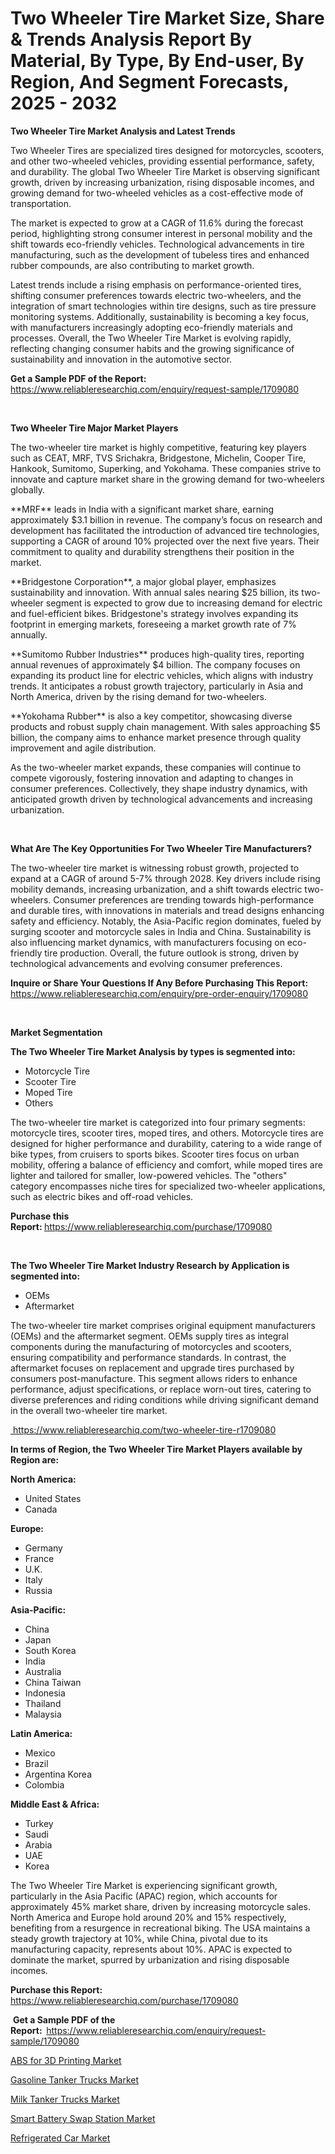 <p><h1>Two Wheeler Tire Market Size, Share & Trends Analysis Report By Material, By Type, By End-user, By Region, And Segment Forecasts, 2025 - 2032</h1></p><p><strong>Two Wheeler Tire Market Analysis and Latest Trends</strong></p>
<p><p>Two Wheeler Tires are specialized tires designed for motorcycles, scooters, and other two-wheeled vehicles, providing essential performance, safety, and durability. The global Two Wheeler Tire Market is observing significant growth, driven by increasing urbanization, rising disposable incomes, and growing demand for two-wheeled vehicles as a cost-effective mode of transportation.</p><p>The market is expected to grow at a CAGR of 11.6% during the forecast period, highlighting strong consumer interest in personal mobility and the shift towards eco-friendly vehicles. Technological advancements in tire manufacturing, such as the development of tubeless tires and enhanced rubber compounds, are also contributing to market growth. </p><p>Latest trends include a rising emphasis on performance-oriented tires, shifting consumer preferences towards electric two-wheelers, and the integration of smart technologies within tire designs, such as tire pressure monitoring systems. Additionally, sustainability is becoming a key focus, with manufacturers increasingly adopting eco-friendly materials and processes. Overall, the Two Wheeler Tire Market is evolving rapidly, reflecting changing consumer habits and the growing significance of sustainability and innovation in the automotive sector.</p></p>
<p><strong>Get a Sample PDF of the Report:&nbsp;</strong> <a href="https://www.reliableresearchiq.com/enquiry/request-sample/1709080?utm_campaign=1119&utm_medium=2&utm_source=Github&utm_content=ia&utm_term=30032025&utm_id=two-wheeler-tire">https://www.reliableresearchiq.com/enquiry/request-sample/1709080</a></p>
<p>&nbsp;</p>
<p><strong>Two Wheeler Tire Major Market Players</strong></p>
<p><p>The two-wheeler tire market is highly competitive, featuring key players such as CEAT, MRF, TVS Srichakra, Bridgestone, Michelin, Cooper Tire, Hankook, Sumitomo, Superking, and Yokohama. These companies strive to innovate and capture market share in the growing demand for two-wheelers globally.</p><p>**MRF** leads in India with a significant market share, earning approximately $3.1 billion in revenue. The company’s focus on research and development has facilitated the introduction of advanced tire technologies, supporting a CAGR of around 10% projected over the next five years. Their commitment to quality and durability strengthens their position in the market.</p><p>**Bridgestone Corporation**, a major global player, emphasizes sustainability and innovation. With annual sales nearing $25 billion, its two-wheeler segment is expected to grow due to increasing demand for electric and fuel-efficient bikes. Bridgestone's strategy involves expanding its footprint in emerging markets, foreseeing a market growth rate of 7% annually.</p><p>**Sumitomo Rubber Industries** produces high-quality tires, reporting annual revenues of approximately $4 billion. The company focuses on expanding its product line for electric vehicles, which aligns with industry trends. It anticipates a robust growth trajectory, particularly in Asia and North America, driven by the rising demand for two-wheelers.</p><p>**Yokohama Rubber** is also a key competitor, showcasing diverse products and robust supply chain management. With sales approaching $5 billion, the company aims to enhance market presence through quality improvement and agile distribution. </p><p>As the two-wheeler market expands, these companies will continue to compete vigorously, fostering innovation and adapting to changes in consumer preferences. Collectively, they shape industry dynamics, with anticipated growth driven by technological advancements and increasing urbanization.</p></p>
<p>&nbsp;</p>
<p><strong>What Are The Key Opportunities For Two Wheeler Tire Manufacturers?</strong></p>
<p><p>The two-wheeler tire market is witnessing robust growth, projected to expand at a CAGR of around 5-7% through 2028. Key drivers include rising mobility demands, increasing urbanization, and a shift towards electric two-wheelers. Consumer preferences are trending towards high-performance and durable tires, with innovations in materials and tread designs enhancing safety and efficiency. Notably, the Asia-Pacific region dominates, fueled by surging scooter and motorcycle sales in India and China. Sustainability is also influencing market dynamics, with manufacturers focusing on eco-friendly tire production. Overall, the future outlook is strong, driven by technological advancements and evolving consumer preferences.</p></p>
<p><strong>Inquire or Share Your Questions If Any Before Purchasing This Report:</strong> <a href="https://www.reliableresearchiq.com/enquiry/pre-order-enquiry/1709080?utm_campaign=1119&utm_medium=2&utm_source=Github&utm_content=ia&utm_term=30032025&utm_id=two-wheeler-tire">https://www.reliableresearchiq.com/enquiry/pre-order-enquiry/1709080</a></p>
<p>&nbsp;</p>
<p><strong>Market Segmentation</strong></p>
<p><strong>The Two Wheeler Tire Market Analysis by types is segmented into:</strong></p>
<p><ul><li>Motorcycle Tire</li><li>Scooter Tire</li><li>Moped Tire</li><li>Others</li></ul></p>
<p><p>The two-wheeler tire market is categorized into four primary segments: motorcycle tires, scooter tires, moped tires, and others. Motorcycle tires are designed for higher performance and durability, catering to a wide range of bike types, from cruisers to sports bikes. Scooter tires focus on urban mobility, offering a balance of efficiency and comfort, while moped tires are lighter and tailored for smaller, low-powered vehicles. The "others" category encompasses niche tires for specialized two-wheeler applications, such as electric bikes and off-road vehicles.</p></p>
<p><strong>Purchase this Report:&nbsp;</strong><a href="https://www.reliableresearchiq.com/purchase/1709080?utm_campaign=1119&utm_medium=2&utm_source=Github&utm_content=ia&utm_term=30032025&utm_id=two-wheeler-tire">https://www.reliableresearchiq.com/purchase/1709080</a></p>
<p>&nbsp;</p>
<p><strong>The Two Wheeler Tire Market Industry Research by Application is segmented into:</strong></p>
<p><ul><li>OEMs</li><li>Aftermarket</li></ul></p>
<p><p>The two-wheeler tire market comprises original equipment manufacturers (OEMs) and the aftermarket segment. OEMs supply tires as integral components during the manufacturing of motorcycles and scooters, ensuring compatibility and performance standards. In contrast, the aftermarket focuses on replacement and upgrade tires purchased by consumers post-manufacture. This segment allows riders to enhance performance, adjust specifications, or replace worn-out tires, catering to diverse preferences and riding conditions while driving significant demand in the overall two-wheeler tire market.</p></p>
<p><a href="https://www.reliableresearchiq.com/two-wheeler-tire-r1709080?utm_campaign=1119&utm_medium=2&utm_source=Github&utm_content=ia&utm_term=30032025&utm_id=two-wheeler-tire">&nbsp;https://www.reliableresearchiq.com/two-wheeler-tire-r1709080</a></p>
<p><strong>In terms of Region, the Two Wheeler Tire Market Players available by Region are:</strong></p>
<p>
    <p> <strong> North America: </strong>
        <ul>
            <li>United States</li>
            <li>Canada</li>
        </ul>
        </p> 
    <p> <strong> Europe: </strong>
        <ul>
            <li>Germany</li>
            <li>France</li>
            <li>U.K.</li>
            <li>Italy</li>
            <li>Russia</li>
        </ul>
        </p> 
    <p> <strong> Asia-Pacific: </strong>
        <ul>
            <li>China</li>
            <li>Japan</li>
            <li>South Korea</li>
            <li>India</li>
            <li>Australia</li>
            <li>China Taiwan</li>
            <li>Indonesia</li>
            <li>Thailand</li>
            <li>Malaysia</li>
        </ul>
        </p> 
    <p> <strong> Latin America: </strong>
        <ul>
            <li>Mexico</li>
            <li>Brazil</li>
            <li>Argentina Korea</li>
            <li>Colombia</li>
        </ul>
        </p> 
    <p> <strong> Middle East & Africa: </strong>
        <ul>
            <li>Turkey</li>
            <li>Saudi</li>
            <li>Arabia</li>
            <li>UAE</li>
            <li>Korea</li>
        </ul>
    </p>
    </p>
<p><p>The Two Wheeler Tire Market is experiencing significant growth, particularly in the Asia Pacific (APAC) region, which accounts for approximately 45% market share, driven by increasing motorcycle sales. North America and Europe hold around 20% and 15% respectively, benefiting from a resurgence in recreational biking. The USA maintains a steady growth trajectory at 10%, while China, pivotal due to its manufacturing capacity, represents about 10%. APAC is expected to dominate the market, spurred by urbanization and rising disposable incomes.</p></p>
<p><strong>Purchase this Report: </strong><a href="https://www.reliableresearchiq.com/purchase/1709080?utm_campaign=1119&utm_medium=2&utm_source=Github&utm_content=ia&utm_term=30032025&utm_id=two-wheeler-tire">https://www.reliableresearchiq.com/purchase/1709080</a></p>
<p>&nbsp;<strong>Get a Sample PDF of the Report:&nbsp;&nbsp;</strong><a href="https://www.reliableresearchiq.com/enquiry/request-sample/1709080?utm_campaign=1119&utm_medium=2&utm_source=Github&utm_content=ia&utm_term=30032025&utm_id=two-wheeler-tire">https://www.reliableresearchiq.com/enquiry/request-sample/1709080</a></p>
<p><strong></strong></p>
<p><p><a href="https://github.com/qianyateina/Market-Research-Report-List-1/blob/main/abs-for-3d-printing-market.md?utm_campaign=1119&utm_medium=2&utm_source=Github&utm_content=ia&utm_term=30032025&utm_id=two-wheeler-tire">ABS for 3D Printing Market</a></p><p><a href="https://github.com/nellygussisy/Market-Research-Report-List-1/blob/main/gasoline-tanker-trucks-market.md?utm_campaign=1119&utm_medium=2&utm_source=Github&utm_content=ia&utm_term=30032025&utm_id=two-wheeler-tire">Gasoline Tanker Trucks Market</a></p><p><a href="https://github.com/handyiongikg/Market-Research-Report-List-1/blob/main/milk-tanker-trucks-market.md?utm_campaign=1119&utm_medium=2&utm_source=Github&utm_content=ia&utm_term=30032025&utm_id=two-wheeler-tire">Milk Tanker Trucks Market</a></p><p><a href="https://github.com/cwasicioaie/Market-Research-Report-List-1/blob/main/smart-battery-swap-station-market.md?utm_campaign=1119&utm_medium=2&utm_source=Github&utm_content=ia&utm_term=30032025&utm_id=two-wheeler-tire">Smart Battery Swap Station Market</a></p><p><a href="https://github.com/ebalabenoot/Market-Research-Report-List-1/blob/main/refrigerated-car-market.md?utm_campaign=1119&utm_medium=2&utm_source=Github&utm_content=ia&utm_term=30032025&utm_id=two-wheeler-tire">Refrigerated Car Market</a></p></p>